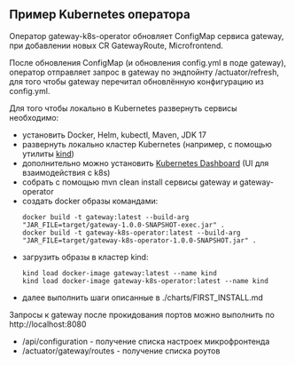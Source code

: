 ## Пример Kubernetes оператора

Оператор gateway-k8s-operator обновляет ConfigMap сервиса gateway, при добавлении новых CR GatewayRoute, Microfrontend.

После обновления ConfigMap (и обновления config.yml в поде gateway), оператор отправляет запрос в gateway по эндпойнту /actuator/refresh, 
для того чтобы gateway перечитал обновлённую конфигурацию из config.yml.

Для того чтобы локально в Kubernetes развернуть сервисы необходимо:
- установить Docker, Helm, kubectl, Maven, JDK 17
- развернуть локально кластер Kubernetes (например, с помощью утилиты [kind](https://kind.sigs.k8s.io/docs/user/quick-start/))
- дополнительно можно установить [Kubernetes Dashboard](https://kubernetes.io/docs/tasks/access-application-cluster/web-ui-dashboard/) (UI для взаимодействия с k8s)
- собрать с помощью mvn clean install сервисы gateway и gateway-operator
- создать docker образы командами:
    ```
    docker build -t gateway:latest --build-arg "JAR_FILE=target/gateway-1.0.0-SNAPSHOT-exec.jar" .
    docker build -t gateway-k8s-operator:latest --build-arg "JAR_FILE=target/gateway-k8s-operator-1.0.0-SNAPSHOT.jar" .
    ```
- загрузить образы в кластер kind:
    ```
    kind load docker-image gateway:latest --name kind
    kind load docker-image gateway-k8s-operator:latest --name kind
    ```
- далее выполнить шаги описанные в ./charts/FIRST_INSTALL.md

Запросы к gateway после прокидования портов можно выполнить по http://localhost:8080
- /api/configuration - получение списка настроек микрофронтенда
- /actuator/gateway/routes - получение списка роутов